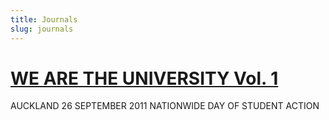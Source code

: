 ```yaml
---
title: Journals
slug: journals
---
```


# [WE ARE THE UNIVERSITY Vol. 1](/journals/vol-1)
AUCKLAND 26 SEPTEMBER 2011
NATIONWIDE DAY OF STUDENT ACTION